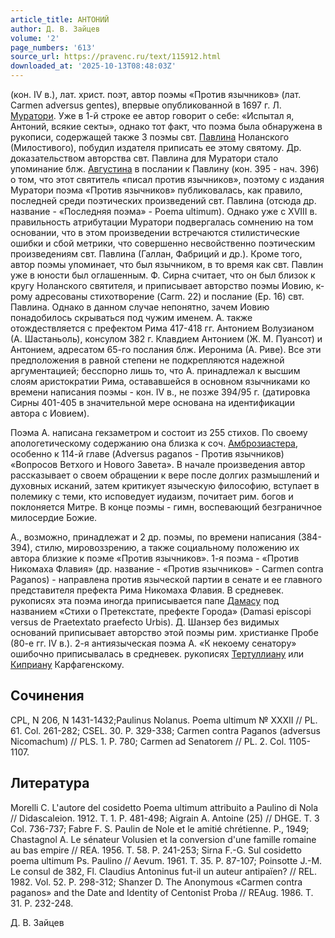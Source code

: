 ```yaml
---
article_title: АНТОНИЙ
author: Д. В. Зайцев
volume: '2'
page_numbers: '613'
source_url: https://pravenc.ru/text/115912.html
downloaded_at: '2025-10-13T08:48:03Z'
---
```


(кон. IV в.), лат. христ. поэт, автор поэмы «Против язычников» (лат. Carmen adversus gentes), впервые опубликованной в 1697 г. Л. [Муратори](https://pravenc.ru/text/Муратори.html). Уже в 1-й строке ее автор говорит о себе: «Испытал я, Антоний, всякие секты», однако тот факт, что поэма была обнаружена в рукописи, содержащей также 3 поэмы свт. [Павлина](https://pravenc.ru/text/Павлина.html) Ноланского (Милостивого), побудил издателя приписать ее этому святому. Др. доказательством авторства свт. Павлина для Муратори стало упоминание блж. [Августина](https://pravenc.ru/text/АВГУСТИН.html) в послании к Павлину (кон. 395 - нач. 396) о том, что этот святитель «писал против язычников», поэтому с издания Муратори поэма «Против язычников» публиковалась, как правило, последней среди поэтических произведений свт. Павлина (отсюда др. название - «Последняя поэма» - Poema ultimum). Однако уже с XVIII в. правильность атрибутации Муратори подвергалась сомнению на том основании, что в этом произведении встречаются стилистические ошибки и сбой метрики, что совершенно несвойственно поэтическим произведениям свт. Павлина (Галлан, Фабриций и др.). Кроме того, автор поэмы упоминает, что был язычником, в то время как свт. Павлин уже в юности был оглашенным. Ф. Сирна считает, что он был близок к кругу Ноланского святителя, и приписывает авторство поэмы Иовию, к-рому адресованы стихотворение (Carm. 22) и послание (Ep. 16) свт. Павлина. Однако в данном случае непонятно, зачем Иовию понадобилось скрываться под чужим именем. А. также отождествляется с префектом Рима 417-418 гг. Антонием Волузианом (А. Шастаньоль), консулом 382 г. Клавдием Антонием (Ж. М. Пуансот) и Антонием, адресатом 65-го послания блж. Иеронима (А. Риве). Все эти предположения в равной степени не подкрепляются надежной аргументацией; бесспорно лишь то, что А. принадлежал к высшим слоям аристократии Рима, остававшейся в основном язычниками ко времени написания поэмы - кон. IV в., не позже 394/95 г. (датировка Сирны 401-405 в значительной мере основана на идентификации автора с Иовием).

Поэма А. написана гекзаметром и состоит из 255 стихов. По своему апологетическому содержанию она близка к соч. [Амброзиастера](https://pravenc.ru/text/Амброзиастера.html), особенно к 114-й главе (Adversus paganos - Против язычников) «Вопросов Ветхого и Нового Завета». В начале произведения автор рассказывает о своем обращении к вере после долгих размышлений и духовных исканий, затем критикует языческую философию, вступает в полемику с теми, кто исповедует иудаизм, почитает рим. богов и поклоняется Митре. В конце поэмы - гимн, воспевающий безграничное милосердие Божие.

А., возможно, принадлежат и 2 др. поэмы, по времени написания (384-394), стилю, мировоззрению, а также социальному положению их автора близкие к поэме «Против язычников». 1-я поэма - «Против Никомаха Флавия» (др. название - «Против язычников» - Carmen contra Paganos) - направлена против языческой партии в сенате и ее главного представителя префекта Рима Никомаха Флавия. В средневек. рукописях эта поэма иногда приписывается папе [Дамасу](https://pravenc.ru/text/Дамасу.html) под названием «Стихи о Претекстате, префекте Города» (Damasi episcopi versus de Praetextato praefecto Urbis). Д. Шанзер без видимых оснований приписывает авторство этой поэмы рим. христианке Пробе (80-е гг. IV в.). 2-я антиязыческая поэма А. «К некоему сенатору» ошибочно приписывалась в средневек. рукописях [Тертуллиану](https://pravenc.ru/text/Тертуллиану.html) или [Киприану](https://pravenc.ru/text/Киприану.html) Карфагенскому.

## Сочинения

CPL, N 206, N 1431-1432;Paulinus Nolanus. Poema ultimum № XXXII // PL. 61. Col. 261-282; CSEL. 30. P. 329-338; Carmen contra Paganos (adversus Nicomachum) // PLS. 1. P. 780; Carmen ad Senatorem // PL. 2. Col. 1105-1107.

## Литература

Morelli C. L'autore del cosidetto Poema ultimum attribuito a Paulino di Nola // Didascaleion. 1912. T. 1. P. 481-498; Aigrain A. Antoine (25) // DHGE. T. 3 Col. 736-737; Fabre F. S. Paulin de Nole et le amitié chrétienne. P., 1949; Chastagnol A. Le sénateur Volusien et la conversion d'une famille romaine au bas empire // REA. 1956. T. 58. P. 241-253; Sirna F.-G. Sul cosidetto poema ultimum Ps. Paulino // Aevum. 1961. T. 35. P. 87-107; Poinsotte J.-M. Le consul de 382, Fl. Claudius Antoninus fut-il un auteur antipaïen? // REL. 1982. Vol. 52. P. 298-312; Shanzer D. The Anonymous «Carmen contra paganos» and the Date and Identity of Centonist Proba // REAug. 1986. T. 31. P. 232-248.

Д. В. Зайцев
